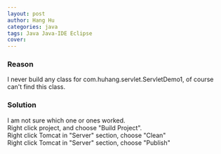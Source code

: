 ```yaml
---
layout: post
author: Hang Hu
categories: java
tags: Java Java-IDE Eclipse 
cover: 
---
```


### Reason  

I never build any class for com.huhang.servlet.ServletDemo1, of course can't find this class.
### Solution

I am not sure which one or ones worked.  
Right click project, and choose "Build Project".  
Right click Tomcat in "Server" section, choose "Clean"  
Right click Tomcat in "Server" section, choose "Publish"
